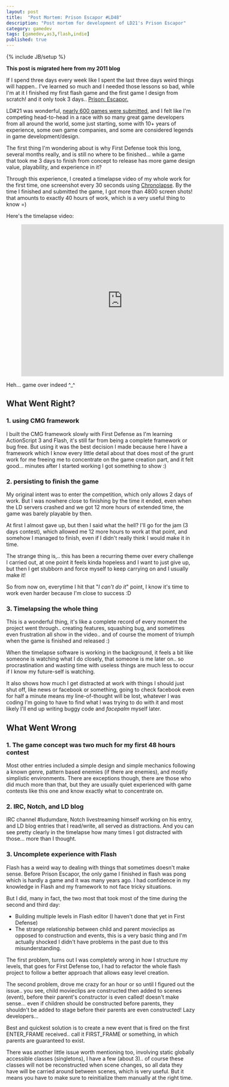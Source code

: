 ```yaml
---
layout: post
title:  "Post Mortem: Prison Escapor #LD48"
description: "Post mortem for development of LD21's Prison Escapor"
category: gamedev
tags: [gamedev,as3,flash,indie]
published: true
---
```


{% include JB/setup %}

**This post is migrated here from my 2011 blog**

If I spend three days every week like I spent the last three days weird things will happen.. I've learned so much and I needed those lessons so bad, while I'm at it I finished my first flash game and the first game I design from scratch! and it only took 3 days.. [Prison: Escapor.](http://ludumdare.com/compo/ludum-dare-21/?action=preview&uid=4775)

LD#21 was wonderful, [nearly 600 games were submitted](http://ludumdare.com/compo/ludum-dare-21/?action=preview), and I felt like I'm competing head-to-head in a race with so many great game developers from all around the world, some just starting, some with 10+ years of experience, some own game companies, and some are considered legends in game development/design.

The first thing I'm wondering about is why First Defense took this long, several months really, and is still no where to be finished... while a game that took me 3 days to finish from concept to release has more game design value, playability, and experience in it?

Through this experience, I created a timelapse video of my whole work for the first time, one screenshot every 30 seconds using [Chronolapse](https://code.google.com/archive/p/chronolapse/). By the time I finished and submitted the game, I got more than 4800 screen shots! that amounts to exactly 40 hours of work, which is a very useful thing to know =)

Here's the timelapse video:

<figure class="video_container">
	<iframe width="540" height="405" src="https://www.youtube.com/embed/ysWkSg8Lxw4" frameborder="0" allowfullscreen></iframe>
</figure>

Heh... game over indeed ^_^

## What Went Right?

### 1. using CMG framework

I built the CMG framework slowly with First Defense as I'm learning ActionScript 3 and Flash, it's still far from being a complete framework or bug free. But using it was the best decision I made because here I have a framework which I know every little detail about that does most of the grunt work for me freeing me to concentrate on the game creation part, and it felt good... minutes after I started working I got something to show :)

### 2. persisting to finish the game

My original intent was to enter the competition, which only allows 2 days of work. But I was nowhere close to finishing by the time it ended, even when the LD servers crashed and we got 12 more hours of extended time, the game was barely playable by then.

At first I almost gave up, but then I said what the hell? I'll go for the jam (3 days contest), which allowed me 12 more hours to work at that point, and somehow I managed to finish, even if I didn't really think I would make it in time.

The strange thing is,.. this has been a recurring theme over every challenge I carried out, at one point it feels kinda hopeless and I want to just give up, but then I get stubborn and force myself to keep carrying on and I usually make it!

So from now on, everytime I hit that "*I can't do it*" point, I know it's time to work even harder because I'm close to success :D

### 3. Timelapsing the whole thing

This is a wonderful thing, it's like a complete record of every moment the project went through.. creating features, squashing bug, and sometimes even frustration all show in the video.. and of course the moment of triumph when the game is finished and released :)

When the timelapse software is working in the background, it feels a bit like someone is watching what I do closely, that someone is me later on.. so procrastination and wasting time with useless things are much less to occur if I know my future-self is watching.

It also shows how much I get distracted at work with things I should just shut off, like news or facebook or something, going to check facebook even for half a minute means my line-of-thought will be lost, whatever I was coding I'm going to have to find what I was trying to do with it and most likely I'll end up writing buggy code and *facepalm* myself later.

## What Went Wrong

### 1. The game concept was two much for my first 48 hours contest

Most other entries included a simple design and simple mechanics following a known genre, pattern based enemies (if there are enemies), and mostly simplistic environments. There are exceptions though, there are those who did much more than that, but they are usually quiet experienced with game contests like this one and know exactly what to concentrate on.

### 2. IRC, Notch, and LD blog

IRC channel #ludumdare, Notch livestreaming himself working on his entry, and LD blog entries that I read/write, all served as distractions. And you can see pretty clearly in the timelapse how many times I got distracted with those... more than I thought.

### 3. Uncomplete experience with Flash

Flash has a weird way to dealing with things that sometimes doesn't make sense. Before Prison Escapor, the only game I finished in flash was pong which is hardly a game and it was many years ago. I had confidence in my knowledge in Flash and my framework to not face tricky situations.

But I did, many in fact, the two most that took most of the time during the second and third day:

* Building multiple levels in Flash editor (I haven't done that yet in First Defense)
* The strange relationship between child and parent movieclips as opposed to construction and events, this is a very basic thing and I'm actually shocked I didn't have problems in the past due to this misunderstanding.

The first problem, turns out I was completely wrong in how I structure my levels, that goes for First Defense too, I had to refactor the whole flash project to follow a better approach that allows easy level creation.

The second problem, drove me crazy for an hour or so until I figured out the issue.. you see, child movieclips are constructed then added to scenes (event), before their parent's constructor is even called! doesn't make sense... even if children should be constructed before parents, they shouldn't be added to stage before their parents are even constructed!
Lazy developers...

Best and quickest solution is to create a new event that is fired on the first ENTER_FRAME received.. call it FIRST_FRAME or something, in which parents are guaranteed to exist.

There was another little issue worth mentioning too, involving static globally accessible classes (singletons), I have a few (about 3).. of course these classes will not be reconstructed when scene changes, so all data they have will be carried around between scenes, which is very useful. But it means you have to make sure to reinitialize them manually at the right time.
